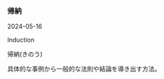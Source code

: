 <article id="帰納">

### 帰納

<p class="st_update_header">2024-05-16</p>
<p class="st_name_header_en">Induction</p>
<p class="st_name_header_jp">帰納(きのう)</p>
<div class="article_explanation">具体的な事例から一般的な法則や結論を導き出す方法。</div>
</article>

